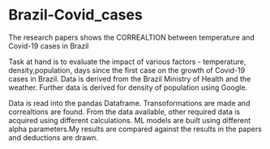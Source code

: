 # Brazil-Covid_cases
The research papers shows the CORREALTION between temperature and Covid-19 cases in Brazil

Task at hand is to evaluate the impact of various factors - temperature, density,population, days since the first case on the growth of Covid-19 cases in Brazil.
Data is derived from the Brazil Ministry of Health and the weather.
Further data is derived for density of population using Google.

Data is read into the pandas Dataframe. Transoformations are made and correaltions are found. From the data available, other required data is acquired using different calculations.
ML models are built using different alpha parameters.My results are compared against the results in the papers and deductions are drawn.
